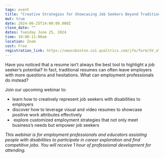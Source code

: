 ```yaml
---
tags: event
title: "Creative Strategies for Showcasing Job Seekers Beyond Traditional Resumes  "
mwt: true
date: 2024-06-25T14:00:00.000Z
close_date: ""
dates: Tuesday June 25, 2024
time: 10:00-11:00am
location: Zoom
cost: Free
registration_link: https://umassboston.co1.qualtrics.com/jfe/form/SV_aYs9C9E6CEqd2Ye
---
```

Have you noticed that a resume isn’t always the best tool to highlight a job seeker’s potential? In fact, traditional resumes can often leave employers with more questions and hesitations. What can employment professionals do instead?

Join our upcoming webinar to: 

* learn how to creatively represent job seekers with disabilities to employers 
* discover how to leverage visual and video resumes to showcase positive work attributes effectively
*  explore customized employment strategies that not only meet business’s needs but empower job seekers

*This webinar is for employment professionals and educators assisting people with disabilities to participate in career exploration and find competitive jobs. You will receive 1 hour of professional development for attending.*